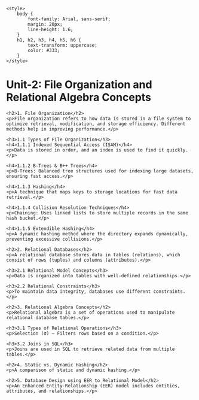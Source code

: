 
    <style>
        body {
            font-family: Arial, sans-serif;
            margin: 20px;
            line-height: 1.6;
        }
        h1, h2, h3, h4, h5, h6 {
            text-transform: uppercase;
            color: #333;
        }
    </style>
</head>
<body>
    <h1>Unit-2: File Organization and Relational Algebra Concepts</h1>
    
    <h2>1. File Organization</h2>
    <p>File organization refers to how data is stored in a file system to optimize retrieval, modification, and storage efficiency. Different methods help in improving performance.</p>
    
    <h3>1.1 Types of File Organization</h3>
    <h4>1.1.1 Indexed Sequential Access (ISAM)</h4>
    <p>Data is stored in order, and an index is used to find it quickly.</p>
    
    <h4>1.1.2 B-Trees & B++ Trees</h4>
    <p>B-Trees: Balanced tree structures used for indexing large datasets, ensuring fast access.</p>
    
    <h4>1.1.3 Hashing</h4>
    <p>A technique that maps keys to storage locations for fast data retrieval.</p>
    
    <h4>1.1.4 Collision Resolution Techniques</h4>
    <p>Chaining: Uses linked lists to store multiple records in the same hash bucket.</p>
    
    <h4>1.1.5 Extendible Hashing</h4>
    <p>A dynamic hashing method where the directory expands dynamically, preventing excessive collisions.</p>
    
    <h2>2. Relational Databases</h2>
    <p>A relational database stores data in tables (relations), which consist of rows (tuples) and columns (attributes).</p>
    
    <h3>2.1 Relational Model Concepts</h3>
    <p>Data is organized into tables with well-defined relationships.</p>
    
    <h3>2.2 Relational Constraints</h3>
    <p>To maintain data integrity, databases use different constraints.</p>
    
    <h2>3. Relational Algebra Concepts</h2>
    <p>Relational algebra is a set of operations used to manipulate relational database tables.</p>
    
    <h3>3.1 Types of Relational Operations</h3>
    <p>Selection (σ) – Filters rows based on a condition.</p>
    
    <h3>3.2 Joins in SQL</h3>
    <p>Joins are used in SQL to retrieve related data from multiple tables.</p>
    
    <h2>4. Static vs. Dynamic Hashing</h2>
    <p>A comparison of static and dynamic hashing.</p>
    
    <h2>5. Database Design using EER to Relational Model</h2>
    <p>An Enhanced Entity-Relationship (EER) model includes entities, attributes, and relationships.</p>
</body>

